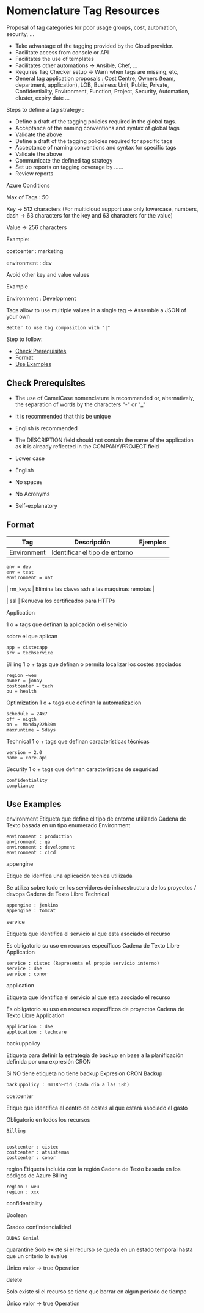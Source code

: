 # Nomenclature Tag Resources

Proposal of tag categories for poor usage groups, cost, automation, security, ...

 * Take advantage of the tagging provided by the Cloud provider.
 * Facilitate access from console or API
 * Facilitates the use of templates
 * Facilitates other automations → Ansible, Chef, ...
 * Requires Tag Checker setup → Warn when tags are missing, etc,
 * General tag application proposals : Cost Centre, Owners (team, department, application), LOB, Business Unit, Public, Private, Confidentiality, Environment, Function, Project, Security, Automation, cluster, expiry date ...





Steps to define a tag strategy :

 * Define a draft of the tagging policies required in the global tags.
 * Acceptance of the naming conventions and syntax of global tags
 * Validate the above
 * Define a draft of the tagging policies required for specific tags
 * Acceptance of naming conventions and syntax for specific tags
 * Validate the above
 * Communicate the defined tag strategy
 * Set up reports on tagging coverage by ......
 * Review reports


Azure Conditions

Max of Tags : 50

Key → 512 characters (For multicloud support use only lowercase, numbers, dash → 63 characters for the key and 63 characters for the value)

Value → 256 characters


Example:

costcenter : marketing

environment : dev


Avoid other key and value values

Example

Environment : Development


Tags allow to use multiple values in a single tag → Assemble a JSON of your own

    Better to use tag composition with "|"









Step to follow:

- [Check Prerequisites](#check-prerequisites)
- [Format](#format)
- [Use Examples](#use-examples)





## <a name="check-prerequisites">Check Prerequisites</a>

 * The use of CamelCase nomenclature is recommended or, alternatively, the separation of words by the characters "-" or "_"
 * It is recommended that this be unique
 * English is recommended
 * The DESCRIPTION field should not contain the name of the application as it is already reflected in the COMPANY/PROJECT field

 * Lower case
 * English
 * No spaces
 * No Acronyms
 * Self-explanatory




## <a name="format">Format</a>

| Tag |  Descripción | Ejemplos |
|---| --- | --- |
| Environment  | Identificar el tipo de entorno | 
    env = dev
    env = test
    environment = uat
| rm_keys  | Elimina las claves ssh a las máquinas remotas |

| ssl  | Renueva los certificados para HTTPs


		

    

Application	

1 o + tags que definan la aplicación o el servicio

sobre el que aplican
	

    app = cistecapp
    srv = techservice

Billing	1 o + tags que definan o permita localizar los costes asociados	

    region =weu
    owner = jonay
    costcenter = tech
    bu = health

Optimization	1 o + tags que definan la automatizacion	

    schedule = 24x7
    off = nigth
    on =  Monday22h30m
    maxruntime = 5days

Technical	1 o + tags que definan características técnicas	

    version = 2.0
    name = core-api

Security	1 o + tags que definan características de seguridad	

    confidentiality
    compliance





## <a name="use-examples">Use Examples</a>

environment	Etiqueta que define el tipo de entorno utilizado	Cadena de Texto basada en un tipo enumerado	Environment	
	

    environment : production
    environment : qa
    environment : development
    environment : cicd

appengine
	

Etique de idenfica una aplicación técnica utilizada

Se utiliza sobre todo en los servidores de infraestructura de los proyectos / devops
	Cadena de Texto Libre	Technical	
	

    appengine : jenkins
    appengine : tomcat

service	

Etiqueta que identifica el servicio al que esta asociado el recurso

Es obligatorio su uso en recursos específicos
	Cadena de Texto Libre	Application	
	

    service : cistec (Representa el propio servicio interno)
    service : dae
    service : conor

application	

Etiqueta que identifica el servicio al que esta asociado el recurso

Es obligatorio su uso en recursos específicos de proyectos
	Cadena de Texto Libre	Application	
	

    application : dae
    application : techcare

backuppolicy	

Etiqueta para definir la estrategia de backup en base a la planificación definida por una expresión CRON

Si NO tiene etiqueta no tiene backup
	Expresion CRON	Backup	
	

    backuppolicy : 0m18hFrid (Cada día a las 18h)

costcenter	

Etique que identifica el centro de costes al que estará asociado el gasto

Obligatorio en todos los recursos
	
	Billing	
	

    costcenter : cistec
    costcenter : atsistemas
    costcenter : conor

region	Etiqueta incluida con la región	Cadena de Texto basada en los códigos de Azure	Billing	
	

    region : weu
    region : xxx

confidentiality	
	

Boolean

Grados confindencialidad
	
	
	DUDAS Genial
quarantine	Solo existe si el recurso se queda en un estado temporal hasta que un criterio lo evalue	

Único valor → true
	Operation	
	
delete	

Solo existe si el recurso se tiene que borrar en algun periodo de tiempo


	

Único valor → true
	Operation	

